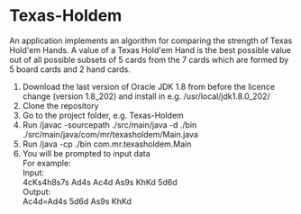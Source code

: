 # Texas-Holdem

An application implements an algorithm for comparing the strength of Texas Hold'em Hands. A value of
a Texas Hold'em Hand is the best possible value out of all possible subsets of 5 cards from the 7
cards which are formed by 5 board cards and 2 hand cards.

1) Download the last version of Oracle JDK 1.8 from before the licence change (version 1.8_202) and install in e.g. /usr/local/jdk1.8.0_202/
2) Clone the repository
3) Go to the project folder, e.g. Texas-Holdem 
4) Run <java bin>/javac -sourcepath ./src/main/java -d ./bin ./src/main/java/com/mr/texasholdem/Main.java
5) Run <java bin>/java -cp ./bin com.mr.texasholdem.Main
6) You will be prompted to input data<br>
For example:<br>
Input:<br>
 4cKs4h8s7s Ad4s Ac4d As9s KhKd 5d6d<br>
Output:<br>
 Ac4d=Ad4s 5d6d As9s KhKd